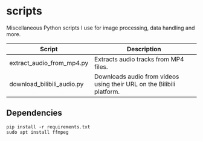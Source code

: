 # scripts

Miscellaneous Python scripts I use for image processing, data handling and more.

| Script                     | Description                                                  |
| -------------------------- | ------------------------------------------------------------ |
| extract_audio_from_mp4.py  | Extracts audio tracks from MP4 files.                        |
| download_bilibili_audio.py | Downloads audio from videos using their URL on the Bilibili platform. |

## Dependencies

```
pip install -r requirements.txt
sudo apt install ffmpeg
```

